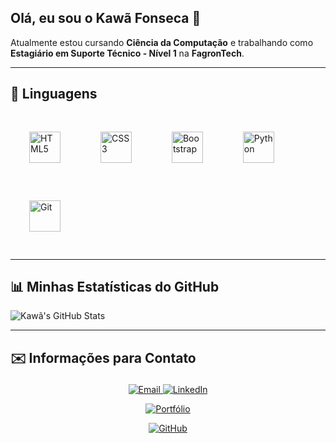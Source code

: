 ## Olá, eu sou o Kawã Fonseca 👋

Atualmente estou cursando **Ciência da Computação** e trabalhando como **Estagiário em Suporte Técnico - Nível 1** na **FagronTech**.

---
## 🤖 Linguagens

<p align="left">
  <img src="https://cdn.jsdelivr.net/gh/devicons/devicon/icons/html5/html5-original.svg" width="50px" title="HTML5" alt="HTML5" style="margin: 30px;"/>
  <img src="https://cdn.jsdelivr.net/gh/devicons/devicon/icons/css3/css3-original.svg" width="50px" title="CSS3" alt="CSS3" style="margin: 30px;"/>
  <img src="https://cdn.jsdelivr.net/gh/devicons/devicon/icons/bootstrap/bootstrap-original.svg" width="50px" title="Bootstrap" alt="Bootstrap" style="margin: 30px;"/>
  <img src="https://cdn.jsdelivr.net/gh/devicons/devicon/icons/python/python-original.svg" width="50px" title="Python" alt="Python" style="margin: 30px;"/>
  <img src="https://cdn.jsdelivr.net/gh/devicons/devicon/icons/git/git-original.svg" width="50px" title="Git" alt="Git" style="margin: 30px;"/>
</p>

---

## 📊 Minhas Estatísticas do GitHub

![Kawã's GitHub Stats](https://github-readme-stats.vercel.app/api?username=KawaFonseca&show_icons=true&theme=blue_navy&include_all_commits=true&locale=pt-br)

---

## ✉️ Informações para Contato<p>
<p align="center">
  <a href="mailto:kawa.fonseca18@gmail.com" target="_blank">
    <img src="https://img.shields.io/badge/Gmail-Kaw%C3%A3%20Fonseca-D14836?style=for-the-badge&logo=gmail&logoColor=white" alt="Email"/>
  </a>
  <a href="https://www.linkedin.com/in/kaw%C3%A3-fonseca-6426b0347/" target="_blank">
    <img src="https://img.shields.io/badge/LinkedIn-Kaw%C3%A3%20Fonseca-blue?style=for-the-badge&logo=linkedin&logoColor=white" alt="LinkedIn"/>
  </a>
</p>
<p align="center">
  <a href="https://seuportfolio.com" target="_blank">
    <img src="https://img.shields.io/badge/Portfólio-Meu%20Site-110230?style=for-the-badge&logo=about-dot-me&logoColor=white" alt="Portfólio"/>
  </a>
</p>
<p align="center">
  <a href="https://github.com/KawaFonseca" target="_blank">
    <img src="https://img.shields.io/badge/GitHub-Kaw%C3%A3%20Fonseca-black?style=for-the-badge&logo=github&logoColor=white" alt="GitHub"/>
  </a>
</p>
